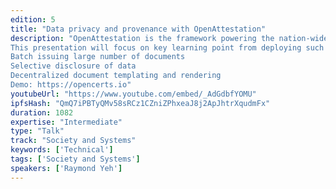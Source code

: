 ```yaml
---
edition: 5
title: "Data privacy and provenance with OpenAttestation"
description: "OpenAttestation is the framework powering the nation-wide blockchain based digital education credentials solution, OpenCerts, in Singapore. OpenAttestation turns documents into structured verifiable claims and allow the provenance of the documents to be verified on the Ethereum blockchain. These documents put users in control of their own data by allowing them to selectively obfuscate parts of the data in the document without compromising on the integrity of the document. 
This presentation will focus on key learning point from deploying such solution at a nation scale:
Batch issuing large number of documents
Selective disclosure of data
Decentralized document templating and rendering
Demo: https://opencerts.io"
youtubeUrl: "https://www.youtube.com/embed/_AdGdbfYOMU"
ipfsHash: "QmQ7iPBTyQMv58sRCz1CZniZPhxeaJ8j2ApJhtrXqudmFx"
duration: 1082
expertise: "Intermediate"
type: "Talk"
track: "Society and Systems"
keywords: ['Technical']
tags: ['Society and Systems']
speakers: ['Raymond Yeh']
---
```

